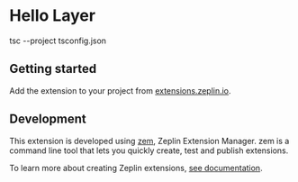 # Hello Layer
tsc --project tsconfig.json
<!--- Sample description --->

## Getting started

Add the extension to your project from [extensions.zeplin.io](https://extensions.zeplin.io).

<!--- Template for output section
## Output

```
sample code snippet
```
-->

<!--- Template for options section
## Options

#### Sample option

Sample option providing sample functionality.

--->

## Development

This extension is developed using [zem](https://github.com/zeplin/zem), Zeplin Extension Manager. zem is a command line tool that lets you quickly create, test and publish extensions.

To learn more about creating Zeplin extensions, [see documentation](https://github.com/zeplin/zeplin-extension-documentation).
